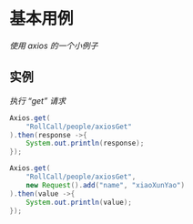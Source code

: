 # 基本用例
*使用 axios 的一个小例子*

## 实例

*执行 “get” 请求*

```java
Axios.get(
	"RollCall/people/axiosGet" 
).then(response ->{
	System.out.println(response);
});
```

```java
Axios.get(
	"RollCall/people/axiosGet",
	new Request().add("name", "xiaoXunYao") 
).then(value ->{
	System.out.println(value);
});
```